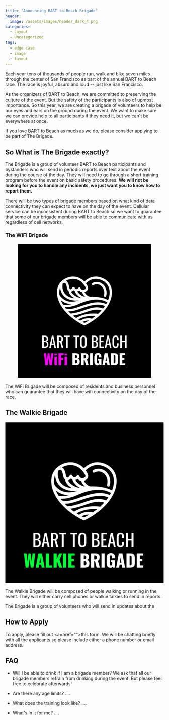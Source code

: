 ```yaml
---
title: "Announcing BART to Beach Brigade"
header:
  image: /assets/images/header_dark_4.png
categories:
  - Layout
  - Uncategorized
tags:
  - edge case
  - image
  - layout
---
```


Each year tens of thousands of people run, walk and bike seven miles through the center
of San Francisco as part of the annual BART to Beach race. The race is joyful, absurd and loud -- just like San Francisco.

As the organizers of BART to Beach, we are committed to preserving the culture of the event. But the safety of the participants is also of upmost importance. So this year, we are creating a brigade of volunteers to help be our eyes and ears on the ground during the event. We want to make sure we can provide help to all participants if they need it, but we can't be everywhere at once.

If you love BART to Beach as much as we do, please consider applying to be part of The Brigade.

## So What is The Brigade exactly?

The Brigade is a group of volunteer BART to Beach participants and bystanders who will send in periodic reports over text about the event during the course of the day. They will need to go through a short training program before the event on basic safety procedures. **We will not be looking for you to handle any incidents, we just want you to know how to report them.**

There will be two types of brigade members based on what kind of data connectivity they can expect to have on the day of the event. Cellular service can be inconsistent during BART to Beach so we want to guarantee that some of our brigade members will be able to communicate with us regardless of cell networks.


### The WiFi Brigade
<figure>
	<img src="assets/images/wifi.png">
</figure>

The WiFi Brigade will be composed of residents and business personnel who can guarantee that they will have wifi connectivity on the day of the race.

## The Walkie Brigade
<img src="assets/images/walkie.png">

The Walkie Brigade will be composed of people walking or running in the event. They will either carry cell phones or walkie talkies to send in reports.

The Brigade is a group of volunteers who will send in updates about the

## How to Apply

To apply, please fill out <a=href="">this</a> form. We will be chatting briefly with all the
applicants so please include either a phone number or email address.


## FAQ

* Will I be able to drink if I am a brigade member?
We ask that all our brigade members refrain from drinking during the event. But please feel free to celebrate afterwards!

* Are there any age limits?
....

* What does the training look like?
....

* What's in it for me?
....
